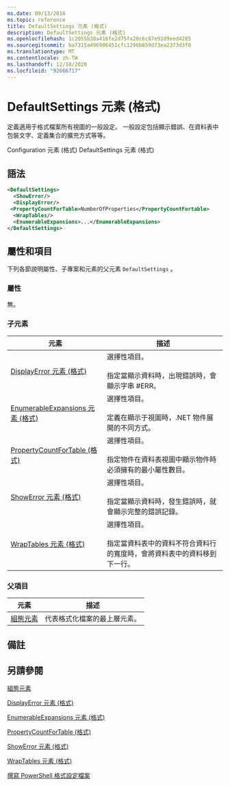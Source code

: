 ```yaml
---
ms.date: 09/13/2016
ms.topic: reference
title: DefaultSettings 元素 (格式)
description: DefaultSettings 元素 (格式)
ms.openlocfilehash: 1c2055b38a416fe2d75fa20c6c87e92d9eed4285
ms.sourcegitcommit: ba7315a496986451cfc1296b659d73ea2373d3f0
ms.translationtype: MT
ms.contentlocale: zh-TW
ms.lasthandoff: 12/10/2020
ms.locfileid: "92666717"
---
```

# <a name="defaultsettings-element-format"></a>DefaultSettings 元素 (格式)

定義適用于格式檔案所有視圖的一般設定。 一般設定包括顯示錯誤、在資料表中包裝文字、定義集合的擴充方式等等。

Configuration 元素 (格式) DefaultSettings 元素 (格式) 

## <a name="syntax"></a>語法

```xml
<DefaultSettings>
  <ShowError/>
  <DisplayError/>
 <PropertyCountForTable>NumberOfProperties</PropertyCountFortable>
  <WrapTables/>
  <EnumerableExpansions>...</EnumerableExpansions>
</DefaultSettings>
```

## <a name="attributes-and-elements"></a>屬性和項目

下列各節說明屬性、子專案和元素的父元素 `DefaultSettings` 。

### <a name="attributes"></a>屬性

無。

### <a name="child-elements"></a>子元素

|元素|描述|
|-------------|-----------------|
|[DisplayError 元素 (格式)](./displayerror-element-format.md)|選擇性項目。<br /><br /> 指定當顯示資料時，出現錯誤時，會顯示字串 #ERR。|
|[EnumerableExpansions 元素 (格式)](./enumerableexpansions-element-format.md)|選擇性項目。<br /><br /> 定義在顯示于視圖時，.NET 物件展開的不同方式。|
|[PropertyCountForTable (格式) ](./propertycountfortable-element-format.md)|選擇性項目。<br /><br /> 指定物件在資料表視圖中顯示物件時必須擁有的最小屬性數目。|
|[ShowError 元素 (格式)](./showerror-element-format.md)|選擇性項目。<br /><br /> 指定當顯示資料時，發生錯誤時，就會顯示完整的錯誤記錄。|
|[WrapTables 元素 (格式)](./wraptables-element-format.md)|選擇性項目。<br /><br /> 指定當資料表中的資料不符合資料行的寬度時，會將資料表中的資料移到下一行。|

### <a name="parent-elements"></a>父項目

|元素|描述|
|-------------|-----------------|
|[組態元素](./configuration-element-format.md)|代表格式化檔案的最上層元素。|

## <a name="remarks"></a>備註

## <a name="see-also"></a>另請參閱

[組態元素](./configuration-element-format.md)

[DisplayError 元素 (格式)](./displayerror-element-format.md)

[EnumerableExpansions 元素 (格式)](./enumerableexpansions-element-format.md)

[PropertyCountForTable (格式) ](./propertycountfortable-element-format.md)

[ShowError 元素 (格式)](./showerror-element-format.md)

[WrapTables 元素 (格式)](./wraptables-element-format.md)

[撰寫 PowerShell 格式設定檔案](./writing-a-powershell-formatting-file.md)
